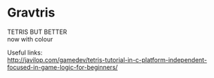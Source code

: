 # Gravtris
TETRIS BUT BETTER<br>
now with colour

Useful links:<br>
http://javilop.com/gamedev/tetris-tutorial-in-c-platform-independent-focused-in-game-logic-for-beginners/
